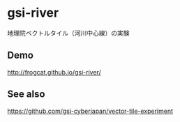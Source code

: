 # gsi-river

地理院ベクトルタイル（河川中心線）の実験

## Demo
http://frogcat.github.io/gsi-river/

## See also

https://github.com/gsi-cyberjapan/vector-tile-experiment




